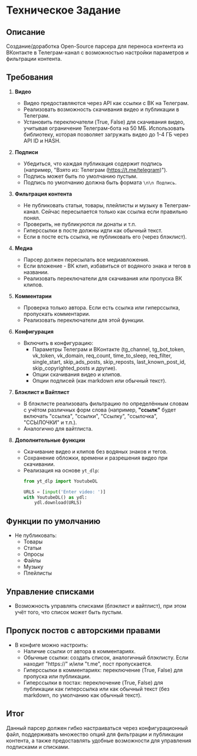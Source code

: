# Техническое Задание

## Описание

Создание/доработка Open-Source парсера для переноса контента из ВКонтакте в Телеграм-канал с возможностью настройки параметров и фильтрации контента.

## Требования

1. **Видео**
    - Видео предоставляются через API как ссылки с ВК на Телеграм.
    - Реализовать возможность скачивания видео и публикации в Телеграм.
    - Установить переключатели (True, False) для скачивания видео, учитывая ограничение Телеграм-бота на 50 МБ. Использовать библиотеку, которая позволяет загружать видео до 1-4 ГБ через API ID и HASH.

2. **Подписи**
    - Убедиться, что каждая публикация содержит подпись (например, "Взято из: Телеграм (https://t.me/telegram)").
    - Подпись может быть по умолчанию пустым.
    - Подпись по умолчанию должна быть формата `\n\n Подпись`.

3. **Фильтрация контента**
    - Не публиковать статьи, товары, плейлисты и музыку в Телеграм-канал. Сейчас пересылается только как ссылка если правильно понял.
    - Проверить, не публикуются ли донаты и т.п.
    - Гиперссылки в посте должны идти как обычный текст.
    - Если в посте есть ссылка, не публиковать его (через блэклист).

4. **Медиа**
    - Парсер должен пересылать все медиавложения.
    - Если вложение - ВК клип, избавиться от водяного знака и тегов в названии.
    - Реализовать переключатели для скачивания или пропуска ВК клипов.

5. **Комментарии**
    - Проверка только автора. Если есть ссылка или гиперссылка, пропускать комментарии.
    - Реализовать переключатели для этой функции.

6. **Конфигурация**
    - Включить в конфигурацию:
        - Параметры Телеграм и ВКонтакте (tg_channel, tg_bot_token, vk_token, vk_domain, req_count, time_to_sleep, req_filter, single_start, skip_ads_posts, skip_reposts, last_known_post_id, skip_copyrighted_posts и другие).
        - Опции скачивания видео и клипов.
        - Опции подписей (как markdown или обычный текст).

7. **Блэклист и Вайтлист**
    - В блэклисте реализовать фильтрацию по определённым словам с учётом различных форм слова (например, **"ссылк"** будет включать "ссылка", "ссылки", "Ссылку", "ссылочка", "ССЫЛОЧКИ" и т.п.).
    - Аналогично для вайтлиста.

8. **Дополнительные функции**
    - Скачивание видео и клипов без водяных знаков и тегов.
    - Сохранение обложки, времени и разрешения видео при скачивании.
    - Реализация на основе `yt_dlp`:
      ```python
      from yt_dlp import YoutubeDL

      URLS = [input('Enter video: ')]
      with YoutubeDL() as ydl:
          ydl.download(URLS)
      ```

## Функции по умолчанию

- Не публиковать:
    - Товары
    - Статьи
    - Опросы
    - Файлы
    - Музыку
    - Плейлисты

## Управление списками

- Возможность управлять списками (блэклист и вайтлист), при этом учёт того, что список может быть пустым.

## Пропуск постов с авторскими правами

- В конфиге можно настроить:
    - Наличие ссылки от автора в комментариях.
    - Обычные ссылки: создать список, аналогичный блэклисту. Если находит "https://" и/или "t.me", пост пропускается.
    - Гиперссылки в комментариях: переключение (True, False) для пропуска или публикации.
    - Гиперссылки в постах: переключение (True, False) для публикации как гиперссылка или как обычный текст (без markdown, по умолчанию как обычный текст).

## Итог

Данный парсер должен гибко настраиваться через конфигурационный файл, поддерживать множество опций для фильтрации и публикации контента, а также предоставлять удобные возможности для управления подписками и списками.
